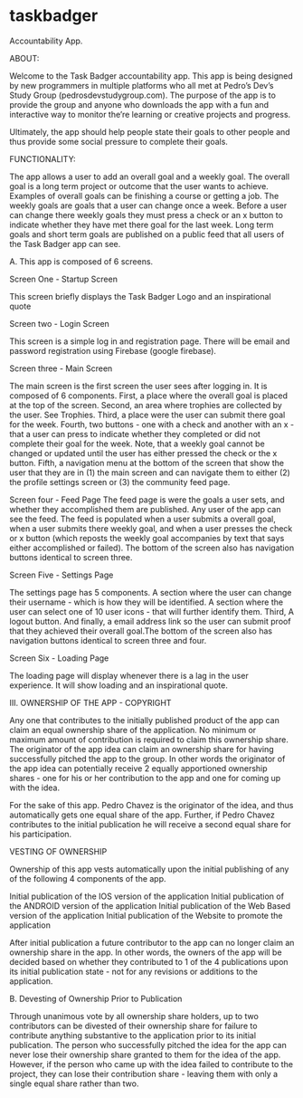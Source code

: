 # taskbadger
Accountability App.

ABOUT:

Welcome to the Task Badger accountability app. This app is being designed by new programmers in multiple platforms who all met at Pedro’s Dev’s Study Group (pedrosdevstudygroup.com). The purpose of the app is to provide the group and anyone who downloads the app with a fun and interactive way to monitor the’re learning or creative projects and progress.

Ultimately, the app should help people state their goals to other people and thus provide some social pressure to complete their goals.

FUNCTIONALITY:

The app allows a user to add an overall goal and a weekly goal. The overall goal is a long term project or outcome that the user wants to achieve. Examples of overall goals can be finishing a course or getting a job. The weekly goals are goals that a user can change once a week. Before a user can change there weekly goals they must press a check or an x button to indicate whether they have met there goal for the last week. Long term goals and short term goals are published on a public feed that all users of the Task Badger app can see.

A. This app is composed of 6 screens.

Screen One - Startup Screen

This screen briefly displays the Task Badger Logo and an inspirational quote

Screen two - Login Screen

This screen is a simple log in and registration page. There will be email and password registration using Firebase (google firebase).

Screen three - Main Screen

The main screen is the first screen the user sees after logging in. It is composed of 6 components. First, a place where the overall goal is placed at the top of the screen. Second, an area where trophies are collected by the user. See Trophies. Third, a place were the user can submit there goal for the week. Fourth, two buttons - one with a check and another with an x - that a user can press to indicate whether they completed or did not complete their goal for the week. Note, that a weekly goal cannot be changed or updated until the user has either pressed the check or the x button. Fifth, a navigation menu at the bottom of the screen that show the user that they are in (1) the main screen and can navigate them to either (2) the profile settings screen or (3) the community feed page.

Screen four - Feed Page
The feed page is were the goals a user sets, and whether they accomplished them are published. Any user of the app can see the feed. The feed is populated when a user submits a overall goal, when a user submits there weekly goal, and when a user presses the check or x button (which reposts the weekly goal accompanies by text that says either accomplished or failed). The bottom of the screen also has navigation buttons identical to screen three.

Screen Five - Settings Page

The settings page has 5 components. A section where the user can change their username - which is how they will be identified. A section where the user can select one of 10 user icons - that will further identify them. Third, A logout button. And finally, a email address link so the user can submit proof that they achieved their overall goal.The bottom of the screen also has navigation buttons identical to screen three and four.

Screen Six - Loading Page

The loading page will display whenever there is a lag in the user experience. It will show loading and an inspirational quote.

III. OWNERSHIP OF THE APP - COPYRIGHT

Any one that contributes to the initially published product of the app can claim an equal ownership share of the application. No minimum or maximum amount of contribution is required to claim this ownership share. The originator of the app idea can claim an ownership share for having successfully pitched the app to the group. In other words the originator of the app idea can potentially receive 2 equally apportioned ownership shares - one for his or her contribution to the app and one for coming up with the idea. 

For the sake of this app. Pedro Chavez is the originator of the idea, and thus automatically gets one equal share of the app. Further, if Pedro Chavez contributes to the initial publication he will receive a second equal share for his participation.

VESTING OF OWNERSHIP

Ownership of this app vests automatically upon the initial publishing of any of the following 4 components of the app.

Initial publication of the IOS version of the application
Initial publication of the ANDROID version of the application
Initial publication of the Web Based version of the application
Initial publication of the Website to promote the application

After initial publication a future contributor to the app can no longer claim an ownership share in the app. In other words, the owners of the app will be decided based on whether they contributed to 1 of the 4 publications upon its initial publication state - not for any revisions or additions to the application.

B. Devesting of Ownership Prior to Publication

Through unanimous vote by all ownership share holders, up to two contributors can be divested of their ownership share for failure to contribute anything substantive to the application prior to its initial publication. The person who successfully pitched the idea for the app can never lose their ownership share granted to them for the idea of the app. However, if the person who came up with the idea failed to contribute to the project, they can lose their contribution share - leaving them with only a single equal share rather than two.

